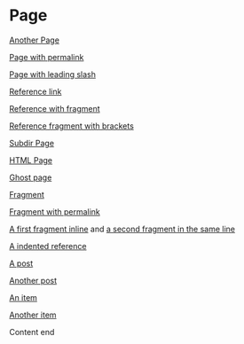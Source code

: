---
---

# Page

[Another Page](another-page.md)

[Page with permalink](page-with-permalink.md)

[Page with leading slash](/another-page.md)

[Reference link][reference]

[Reference with fragment][reference-with-fragment]

[Reference fragment with brackets][reference-brackets]

[Subdir Page](subdir/page.md)

[HTML Page](html-page.html)

[Ghost page](ghost-page.md)

[Fragment](another-page.md#foo)

[Fragment with permalink](page-with-permalink.md#foo)

[A first fragment inline](another-page.md#foo) and [a second fragment in the same line](page-with-permalink.md#bar)

[A indented reference][indented-reference]

[A post](_posts/2016-01-01-test.md)

[Another post](subdir/_posts/2016-01-01-test.md)

[An item](_items/some-item.md)

[Another item](_items/some-subdir/another-item.md)

Content end

[reference]: another-page.md

[reference-with-fragment]: another-page.md#foo

[reference-brackets]: another-page.md#(bar)

  [indented-reference]: another-page.md

[reference-with-whitespace]: another-page.md  
